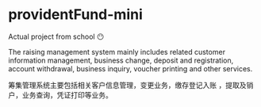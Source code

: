 # providentFund-mini
Actual project from school 😶

The raising management system mainly includes related customer information management, business change, deposit and registration, account withdrawal, business inquiry, voucher printing and other services.

筹集管理系统主要包括相关客户信息管理，变更业务，缴存登记入账 ，提取及销户，业务查询，凭证打印等业务。
